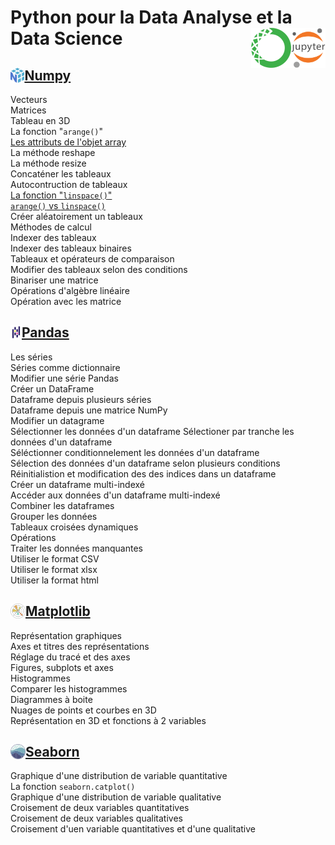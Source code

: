 # **Python pour la Data Analyse et la Data Science**<a href="../"><img align="right" src="../assets/Jupyter.svg" alt="Jupyter" height="64px"><img align="right" src="../assets/Anaconda.svg" alt="Anaconda" height="64px"></a>
## **[Numpy](numpy)** <a href="learningNumpy"><img align="left" src="../assets/numpy.svg" alt="Numpy" height="24px"></a>
Vecteurs  
Matrices  
Tableau en 3D  
La fonction "`arange()`"  
[Les attributs de l'objet array](numpy/arrayAttribut)  
La méthode reshape  
La méthode resize  
Concaténer les tableaux  
Autocontruction de tableaux  
[La fonction "`linspace()`"](numpy/linspaceFunction)  
[`arange()` vs `linspace()`](numpy/linspaceVsArange)  
Créer aléatoirement un tableaux  
Méthodes de calcul  
Indexer des tableaux  
Indexer des tableaux binaires  
Tableaux et opérateurs de comparaison  
Modifier des tableaux selon des conditions  
Binariser une matrice  
Opérations d'algèbre linéaire  
Opération avec les matrice
## **[Pandas](pandas/)** <a href="learningPandas"><img align="left" src="../assets/Pandas_mark.svg" alt="Pandas" height="24px"></a>
Les séries  
Séries comme dictionnaire  
Modifier une série Pandas  
Créer un DataFrame  
Dataframe depuis plusieurs séries  
Dataframe depuis une matrice NumPy  
Modifier un datagrame  
Sélectionner les données d'un dataframe
Sélectioner par tranche les données d'un dataframe  
Séléctionner conditionnelement les données d'un dataframe  
Sélection des données d'un dataframe selon plusieurs conditions  
Réinitialistion et modification des des indices dans un dataframe  
Créer un dataframe multi-indexé  
Accéder aux données d'un dataframe multi-indexé  
Combiner les dataframes  
Grouper les données  
Tableaux croisées dynamiques  
Opérations  
Traiter les données manquantes  
Utiliser le format CSV  
Utiliser le format xlsx  
Utiliser la format html
## **[Matplotlib](matplotlib)** <a href="matplotlib"><img align="left" src="../assets/MatplotlibIcon.svg" alt="Matplotlib" height="24px"></a>
Représentation graphiques  
Axes et titres des représentations  
Réglage du tracé et des axes  
Figures, subplots et axes  
Histogrammes  
Comparer les histogrammes  
Diagrammes à boite  
Nuages de points et courbes en 3D  
Représentation en 3D et fonctions à 2 variables
## **[Seaborn](Seaborn)** <a href="Seaborn"><img align="left" src="../assets/seaborn.svg" alt="Seaborn" height="24px"></a>
Graphique d'une distribution de variable quantitative  
La fonction `seaborn.catplot()`  
Graphique d'une distribution de variable qualitative  
Croisement de deux variables quantitatives  
Croisement de deux variables qualitatives  
Croisement d'uen variable quantitatives et d'une qualitative  
<!-- Multivariables : croisement de trois variables   -->
<!-- Étude des corélations   -->
<!-- Représentation d'un TCD   -->
<!-- Régesssion linéaire -->